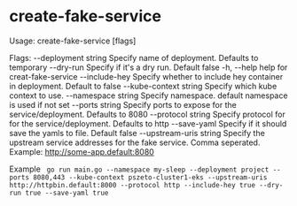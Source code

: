 # create-fake-service

Usage:
create-fake-service [flags]

Flags:
      --deployment string      Specify name of deployment. Defaults to temporary
      --dry-run                Specify if it's a dry run. Default false
  -h, --help                   help for creat-fake-service
      --include-hey            Specify whether to include hey container in deployment. Default to false
      --kube-context string    Specify which kube context to use.
      --namespace string       Specify namespace. default namespace is used if not set
      --ports string           Specify ports to expose for the service/deployment. Defaults to 8080
      --protocol string        Specify protocol for for the service/deployment. Defaults to http
      --save-yaml              Specify if it should save the yamls to file. Default false
      --upstream-uris string   Specify the upstream service addresses for the fake service. Comma seperated.  Example: http://some-app.default:8080

Example
` go run main.go --namespace my-sleep --deployment project --ports 8080,443 --kube-context pszeto-cluster1-eks --upstream-uris http://httpbin.default:8000 --protocol http --include-hey true --dry-run true --save-yaml true`